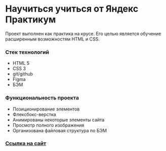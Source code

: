 <h1>Научиться учиться от Яндекс Практикум</h1>
<p>Проект выполнен как практика на крусе. Его целью является обучение расширенным возможностям HTML и CSS.</p>

<h3>Стек технологий</h3>
<ul>
  <li>HTML 5</li>
  <li>CSS 3</li>
  <li>git/github</li>
  <li>Figma</li>
  <li>БЭМ</li>
</ul>

<h3>Функциональность проекта</h3>
<ul>
  <li>Позиционирование элементов</li>
  <li>Флексбокс-верстка</li>
  <li>Анимированы некоторые элементы сайта</li>
  <li>Просмотр полного изображения</li>
  <li>Организована файловая структура по БЭМ</li>
</ul>

<h3><a href="https://how-to-learn-orpin.vercel.app/">Ссылка на сайт</a></h3>
